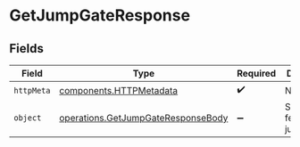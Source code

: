 # GetJumpGateResponse


## Fields

| Field                                                                                    | Type                                                                                     | Required                                                                                 | Description                                                                              |
| ---------------------------------------------------------------------------------------- | ---------------------------------------------------------------------------------------- | ---------------------------------------------------------------------------------------- | ---------------------------------------------------------------------------------------- |
| `httpMeta`                                                                               | [components.HTTPMetadata](../../models/components/httpmetadata.md)                       | :heavy_check_mark:                                                                       | N/A                                                                                      |
| `object`                                                                                 | [operations.GetJumpGateResponseBody](../../models/operations/getjumpgateresponsebody.md) | :heavy_minus_sign:                                                                       | Successfully fetched jump gate.                                                          |